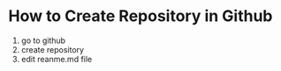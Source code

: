 How to Create Repository in Github
=====

1. go to github
2. create repository
3. edit reanme.md file


